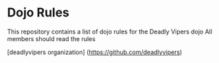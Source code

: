 Dojo Rules
==========

This repository contains a list of dojo rules for the Deadly Vipers dojo
All members should read the rules

[deadlyvipers organization] (https://github.com/deadlyvipers)

